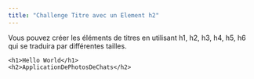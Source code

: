 ```yaml
---
title: "Challenge Titre avec un Element h2"
---
```


Vous pouvez créer les éléments de titres en utilisant h1, h2, h3, h4, h5, h6 qui se traduira par différentes tailles.

    <h1>Hello World</h1>
    <h2>ApplicationDePhotosDeChats</h2>
